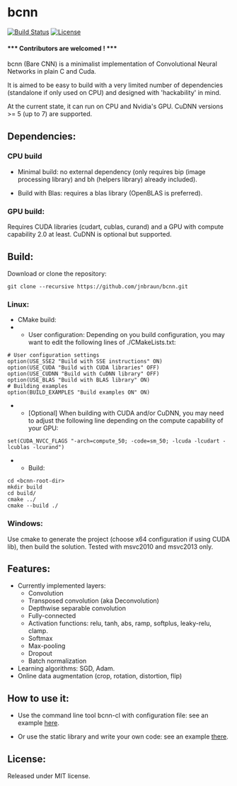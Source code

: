 # bcnn

[![Build Status](https://travis-ci.org/jnbraun/bcnn.svg?branch=master)](https://travis-ci.org/jnbraun/bcnn/)
[![License](https://img.shields.io/badge/license-MIT-blue.svg)](LICENSE)

#### ***  Contributors are welcomed ! ***

bcnn (Bare CNN) is a minimalist implementation of Convolutional Neural Networks in plain C and Cuda.

It is aimed to be easy to build with a very limited number of dependencies (standalone if only used on CPU) and designed with 'hackability' in mind.

At the current state, it can run on CPU and Nvidia's GPU. CuDNN versions >= 5 (up to 7) are supported.

## Dependencies:
### CPU build
* Minimal build: no external dependency (only requires bip (image processing library) and bh (helpers library) already included).

* Build with Blas: requires a blas library (OpenBLAS is preferred).

### GPU build: 
Requires CUDA libraries (cudart, cublas, curand) and a GPU with compute capability 2.0 at least. CuDNN is optional but supported.

## Build:
Download or clone the repository:
```
git clone --recursive https://github.com/jnbraun/bcnn.git
```

### Linux:
* CMake build:
* * User configuration: Depending on you build configuration, you may want to edit the following lines of ./CMakeLists.txt:
```
# User configuration settings
option(USE_SSE2 "Build with SSE instructions" ON)
option(USE_CUDA "Build with CUDA libraries" OFF)
option(USE_CUDNN "Build with CuDNN library" OFF)
option(USE_BLAS "Build with BLAS library" ON)
# Building examples
option(BUILD_EXAMPLES "Build examples ON" ON)
```

* * [Optional] When building with CUDA and/or CuDNN, you may need to adjust the following line depending on the compute capability of your GPU:
```
set(CUDA_NVCC_FLAGS "-arch=compute_50; -code=sm_50; -lcuda -lcudart -lcublas -lcurand")
```

* * Build:
```
cd <bcnn-root-dir>
mkdir build
cd build/
cmake ../
cmake --build ./
```

### Windows:
Use cmake to generate the project (choose x64 configuration if using CUDA lib), then build the solution.
Tested with msvc2010 and msvc2013 only.

## Features:

* Currently implemented layers: 
    - Convolution
    - Transposed convolution (aka Deconvolution)
    - Depthwise separable convolution
    - Fully-connected
    - Activation functions: relu, tanh, abs, ramp, softplus, leaky-relu, clamp.
    - Softmax
    - Max-pooling
    - Dropout
    - Batch normalization
* Learning algorithms: SGD, Adam.
* Online data augmentation (crop, rotation, distortion, flip)

## How to use it:

* Use the command line tool bcnn-cl with configuration file: see an example [here](https://github.com/jnbraun/bcnn/tree/master/examples/mnist_cl).

* Or use the static library and write your own code: see an example [there](https://github.com/jnbraun/bcnn/tree/master/examples/mnist).

## License:

Released under MIT license.
